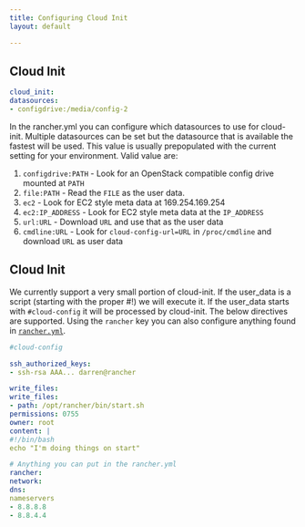 ```yaml
---
title: Configuring Cloud Init
layout: default

---
```


## Cloud Init

```yaml
cloud_init:
datasources:
- configdrive:/media/config-2
```

In the rancher.yml you can configure which datasources to use for cloud-init.  Multiple datasources can be set but the datasource that is available the fastest will be used.  This value is usually prepopulated with the current setting for your environment.  Valid value are:

1. `configdrive:PATH` - Look for an OpenStack compatible config drive mounted at `PATH`
1. `file:PATH` - Read the `FILE` as the user data.
1. `ec2` - Look for EC2 style meta data at 169.254.169.254
1. `ec2:IP_ADDRESS` - Look for EC2 style meta data at the `IP_ADDRESS`
1. `url:URL` - Download `URL` and use that as the user data
1. `cmdline:URL` - Look for `cloud-config-url=URL` in `/proc/cmdline` and download `URL` as user data

## Cloud Init

We currently support a very small portion of cloud-init.  If the user_data is a script (starting with the proper #!<interpreter>) we will execute it.  If the user_data starts with `#cloud-config` it will be processed by cloud-init.  The below directives are supported.  Using the `rancher` key you can also configure anything found in [`rancher.yml`](docs/config.md).

```yaml
#cloud-config

ssh_authorized_keys:
- ssh-rsa AAA... darren@rancher

write_files:
write_files:
- path: /opt/rancher/bin/start.sh
permissions: 0755
owner: root
content: |
#!/bin/bash
echo "I'm doing things on start"

# Anything you can put in the rancher.yml
rancher:
network:
dns:
nameservers
- 8.8.8.8
- 8.8.4.4

```
